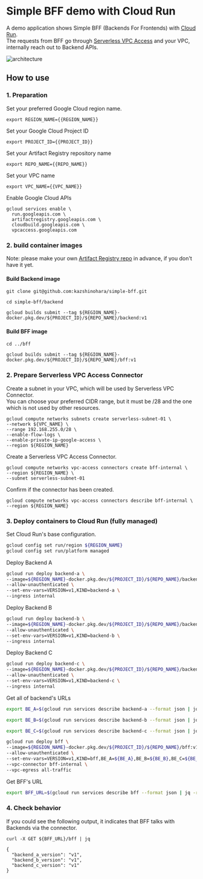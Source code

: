 # Simple BFF demo with Cloud Run  

A demo application shows Simple BFF (Backends For Frontends) with [Cloud Run](https://cloud.google.com/run).  
The requests from BFF go through [Serverless VPC Access](https://cloud.google.com/vpc/docs/configure-serverless-vpc-access) and your VPC, internally reach out to Backend APIs.

![architecture](https://storage.googleapis.com/handson-images/simple-bff-image.png)

## How to use
### 1. Preparation

Set your preferred Google Cloud region name.
```shell
export REGION_NAME={{REGION_NAME}}
```

Set your Google Cloud Project ID
```shell
export PROJECT_ID={{PROJECT_ID}}
```

Set your Artifact Registry repository name
```shell
export REPO_NAME={{REPO_NAME}}
```

Set your VPC name
```shell
export VPC_NAME={{VPC_NAME}}
```

Enable Google Cloud APIs
```shell
gcloud services enable \
  run.googleapis.com \
  artifactregistry.googleapis.com \
  cloudbuild.googleapis.com \
  vpcaccess.googleapis.com
```

### 2. build container images
Note: please make your own [Artifact Registry repo](https://cloud.google.com/artifact-registry/docs/docker/quickstart) in advance, if you don't have it yet.

#### Build Backend image
```shell
git clone git@github.com:kazshinohara/simple-bff.git
```
```shell
cd simple-bff/backend
```
```shell
gcloud builds submit --tag ${REGION_NAME}-docker.pkg.dev/${PROJECT_ID}/${REPO_NAME}/backend:v1
```

#### Build BFF image
```shell
cd ../bff
```
```shell
gcloud builds submit --tag ${REGION_NAME}-docker.pkg.dev/${PROJECT_ID}/${REPO_NAME}/bff:v1
```

### 2. Prepare Serverless VPC Access Connector


Create a subnet in your VPC, which will be used by Serverless VPC Connector.   
You can choose your preferred CIDR range, but it must be /28 and the one which is not used by other resources.

```shell
gcloud compute networks subnets create serverless-subnet-01 \
--network ${VPC_NAME} \
--range 192.168.255.0/28 \
--enable-flow-logs \
--enable-private-ip-google-access \
--region ${REGION_NAME}
```

Create a Serverless VPC Access Connector.
```shell
gcloud compute networks vpc-access connectors create bff-internal \
--region ${REGION_NAME} \
--subnet serverless-subnet-01
```

Confirm if the connector has been created.
```shell
gcloud compute networks vpc-access connectors describe bff-internal \
--region ${REGION_NAME}
```

### 3. Deploy containers to Cloud Run (fully managed)
Set Cloud Run's base configuration.
```bash
gcloud config set run/region ${REGION_NAME}
gcloud config set run/platform managed
```

Deploy Backend A
```bash
gcloud run deploy backend-a \
--image=${REGION_NAME}-docker.pkg.dev/${PROJECT_ID}/${REPO_NAME}/backend:v1 \
--allow-unauthenticated \
--set-env-vars=VERSION=v1,KIND=backend-a \
--ingress internal
```

Deploy Backend B
```bash
gcloud run deploy backend-b \
--image=${REGION_NAME}-docker.pkg.dev/${PROJECT_ID}/${REPO_NAME}/backend:v1 \
--allow-unauthenticated \
--set-env-vars=VERSION=v1,KIND=backend-b \
--ingress internal
```

Deploy Backend C 
```bash
gcloud run deploy backend-c \
--image=${REGION_NAME}-docker.pkg.dev/${PROJECT_ID}/${REPO_NAME}/backend:v1 \
--allow-unauthenticated \
--set-env-vars=VERSION=v1,KIND=backend-c \
--ingress internal
```

Get all of backend's URLs
```bash
export BE_A=$(gcloud run services describe backend-a --format json | jq -r '.status.address.url')
```
```bash
export BE_B=$(gcloud run services describe backend-b --format json | jq -r '.status.address.url')
```
```bash
export BE_C=$(gcloud run services describe backend-c --format json | jq -r '.status.address.url')
```

```bash
gcloud run deploy bff \
--image=${REGION_NAME}-docker.pkg.dev/${PROJECT_ID}/${REPO_NAME}/bff:v1 \
--allow-unauthenticated \
--set-env-vars=VERSION=v1,KIND=bff,BE_A=${BE_A},BE_B=${BE_B},BE_C=${BE_C} \
--vpc-connector bff-internal \
--vpc-egress all-traffic
```

Get BFF's URL
```bash
export BFF_URL=$(gcloud run services describe bff --format json | jq -r '.status.address.url')
```

### 4. Check behavior
If you could see the following output, it indicates that BFF talks with Backends via the connector.
```shell
curl -X GET ${BFF_URL}/bff | jq
```
```shell
{
  "backend_a_version": "v1",
  "backend_b_version": "v1",
  "backend_c_version": "v1"
}
```
